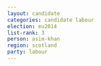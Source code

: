 ```yaml
---
layout: candidate
categories: candidate labour
election: eu2014
list-rank: 3
person: asim-khan
region: scotland
party: labour
---
```

